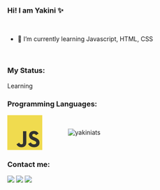### Hi! I am Yakini ✨

</br>

- 🌱 I’m currently learning Javascript, HTML, CSS

</br>

### My Status:

Learning
  
### Programming Languages:

<div style="display: inline_block">
 <img height="80" align="center" alt="yakiniats" height="80" width="80" src="https://raw.githubusercontent.com/github/explore/80688e429a7d4ef2fca1e82350fe8e3517d3494d/topics/javascript/javascript.png">
 &nbsp;&nbsp;&nbsp;&nbsp;&nbsp;&nbsp;&nbsp;&nbsp;&nbsp;&nbsp;&nbsp;&nbsp;&nbsp;
   <img height="80" align="center" alt="yakiniats" height="90" width="100" src="https://upload.wikimedia.org/wikipedia/commons/thumb/1/10/CSS3_and_HTML5_logos_and_wordmarks.svg/2560px-CSS3_and_HTML5_logos_and_wordmarks.svg.png">
 &nbsp;&nbsp;&nbsp;&nbsp;&nbsp;&nbsp;&nbsp;&nbsp;&nbsp;&nbsp;&nbsp;&nbsp;&nbsp;

### Contact me:

<a href="mailto:yakini.ats@gmail.com"><img src="https://img.shields.io/badge/Gmail-D14836?style=for-the-badge&logo=gmail&logoColor=white"/></a>
<a href="https://https://www.linkedin.com/in/yakini-tavares/"><img src="https://img.shields.io/badge/LinkedIn-0077B5?style=for-the-badge&logo=linkedin&logoColor=white"/></a>
<a href="https://twitter.com/essebrilhoemeu"><img src="https://img.shields.io/badge/Twitter-1DA1F2?style=for-the-badge&logo=twitter&logoColor=white"/></a>

